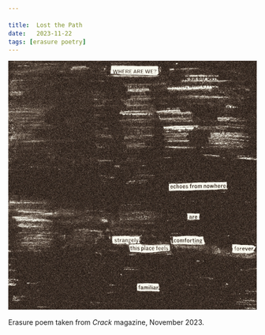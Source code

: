 ```yaml
---

title:  Lost the Path
date:   2023-11-22
tags: [erasure poetry]
---
```


<img src="/assets/images/articles/2023/reverb.jpeg" alt="erasure poem: Where are we?/ Echoes from nowhere are strangely comforting/ this place feels forever familiar." title="*Constant Buzzing*" class="responsive"><br>

Erasure poem taken from *Crack* magazine, November 2023.
